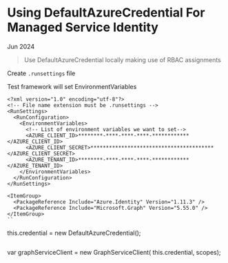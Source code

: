# Using DefaultAzureCredential For Managed Service Identity  

Jun 2024

> Use DefaultAzureCredential locally making use of RBAC assignments 

Create ```.runsettings``` file

Test framework will set EnvironmentVariables

```
<?xml version="1.0" encoding="utf-8"?>
<!-- File name extension must be .runsettings -->
<RunSettings>
  <RunConfiguration>
    <EnvironmentVariables>
      <!-- List of environment variables we want to set-->
      <AZURE_CLIENT_ID>********-****-****-****-************</AZURE_CLIENT_ID>
      <AZURE_CLIENT_SECRET>****************************************</AZURE_CLIENT_SECRET>
      <AZURE_TENANT_ID>********-****-****-****-************</AZURE_TENANT_ID>
    </EnvironmentVariables>
  </RunConfiguration>
</RunSettings>
```

```
<ItemGroup>
  <PackageReference Include="Azure.Identity" Version="1.11.3" />
  <PackageReference Include="Microsoft.Graph" Version="5.55.0" />
</ItemGroup>
``

```
this.credential = new DefaultAzureCredential();
```

```
var graphServiceClient = new GraphServiceClient(
    this.credential, scopes);
```